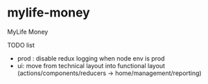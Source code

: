 # mylife-money
MyLife Money

TODO list
 - prod : disable redux logging when node env is prod
 - ui: move from technical layout into functional layout (actions/components/reducers -> home/management/reporting)
